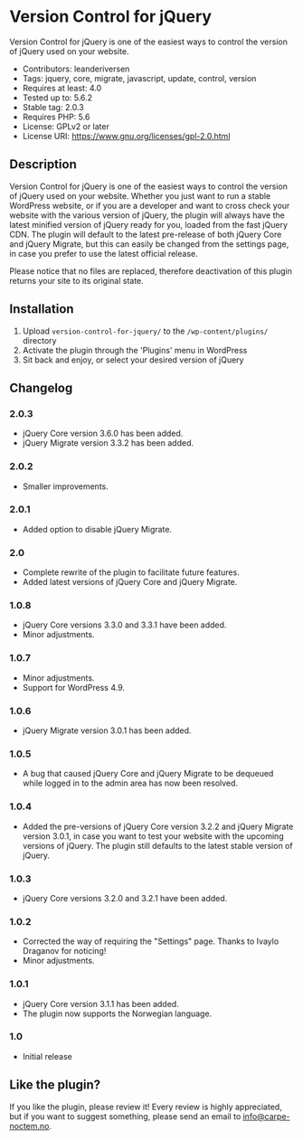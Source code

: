 # Version Control for jQuery
Version Control for jQuery is one of the easiest ways to control the version of jQuery used on your website.

- Contributors: leanderiversen
- Tags: jquery, core, migrate, javascript, update, control, version
- Requires at least: 4.0
- Tested up to: 5.6.2
- Stable tag: 2.0.3
- Requires PHP: 5.6
- License: GPLv2 or later
- License URI: https://www.gnu.org/licenses/gpl-2.0.html

## Description
Version Control for jQuery is one of the easiest ways to control the version of jQuery used on your website. Whether you just want to run a stable WordPress website, or if you are a developer and want to cross check your website with the various version of jQuery, the plugin will always have the latest minified version of jQuery ready for you, loaded from the fast jQuery CDN. The plugin will default to the latest pre-release of both jQuery Core and jQuery Migrate, but this can easily be changed from the settings page, in case you prefer to use the latest official release.

Please notice that no files are replaced, therefore deactivation of this plugin returns your site to its original state.

## Installation
1. Upload `version-control-for-jquery/` to the `/wp-content/plugins/` directory
2. Activate the plugin through the 'Plugins' menu in WordPress
3. Sit back and enjoy, or select your desired version of jQuery


## Changelog

### 2.0.3
* jQuery Core version 3.6.0 has been added.
* jQuery Migrate version 3.3.2 has been added.

### 2.0.2
* Smaller improvements.

### 2.0.1
* Added option to disable jQuery Migrate.

### 2.0
* Complete rewrite of the plugin to facilitate future features.
* Added latest versions of jQuery Core and jQuery Migrate.

### 1.0.8
* jQuery Core versions 3.3.0 and 3.3.1 have been added.
* Minor adjustments.

### 1.0.7
* Minor adjustments.
* Support for WordPress 4.9.

### 1.0.6
* jQuery Migrate version 3.0.1 has been added.

### 1.0.5
* A bug that caused jQuery Core and jQuery Migrate to be dequeued while logged in to the admin area has now been resolved.

### 1.0.4
* Added the pre-versions of jQuery Core version 3.2.2 and jQuery Migrate version 3.0.1, in case you want to test your website with the upcoming versions of jQuery. The plugin still defaults to the latest stable version of jQuery.

### 1.0.3
* jQuery Core versions 3.2.0 and 3.2.1 have been added.

### 1.0.2
* Corrected the way of requiring the "Settings" page. Thanks to Ivaylo Draganov for noticing!
* Minor adjustments.

### 1.0.1
* jQuery Core version 3.1.1 has been added.
* The plugin now supports the Norwegian language.

### 1.0
* Initial release

## Like the plugin?
If you like the plugin, please review it! Every review is highly appreciated, but if you want to suggest something, please send an email to info@carpe-noctem.no.
